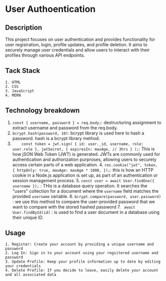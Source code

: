 # User Authoentication

## Description 
This project focuses on user authentication and provides functionality for user registration, login, profile updates, and profile deletion. It aims to securely manage user credentials and allow users to interact with their profiles through various API endpoints. 

## Tack Stack 
    1. HTML
    2. CSS
    3. JavaScript 
    4. MERN 

## Technology breakdown
   1. `const { username, password } = req.body;`: destructuring assignment to extract username and password from the req.body. 
   2. `bcrypt.hash(password, 10)`: bcrypt library is used here to hash a password. hash is a bcrypt library method. 
   3. `    const token = jwt.sign(
          { id: user._id, username, role: user.role },
          jwtSecret,
          {
            expiresIn: maxAge, // 3hrs
          }
        );`: This is how jSON Web Token (JWT) is generated. JWTs are commonly used for authentication and authorization purproses, allowing users to securely access certain parts of a web application. 
    4. `res.cookie("jwt", token, {
          httpOnly: true,
          maxAge: maxAge * 1000,
        });`: this is how an HTTP cookie in a Node.js application is set up, as part of an authentication or session management process. 
    5. `const user = await User.findOne({ username });` : THis is a database query operation. It searches the "users" collection for a document where the `username` field matches the provided `username` variable. 
    6. `bcrypt.compare(password, user.password)` : we use this method to compare the user-provided password that we want to compare with the stored hashed password 
    7. ` await User.findById(id)` : is used to find a user document in a database using their unique ID. 

## Usage 
    1. Register: Create your account by providing a unique username and password 
    2. Log In: Sign in to your account using your regsitered username and password 
    3. Update Profile: Keep your profile information up to date by editing your credentials 
    4. Delete Profile: If you decide to leave, easily delete your account and all associated data 